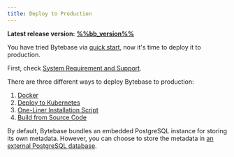 ```yaml
---
title: Deploy to Production
---
```


**Latest release version:** [**%%bb_version%%**](https://github.com/bytebase/bytebase/releases/latest)

You have tried Bytebase via [quick start](../quick-start), now it's time to deploy it to production.

First, check [System Requirement and Support](/docs/faq#system-requirements-and-supported-versions).

There are three different ways to deploy Bytebase to production:

1. [Docker](deploy-with-docker)
2. [Deploy to Kubernetes](deploy-to-kubernetes)
3. [One-Liner Installation Script](installation-script)
4. [Build from Source Code](build-from-source-code)

By default, Bytebase bundles an embedded PostgreSQL instance for storing its own metadata. However, you can choose to store the metadata in [an external PostgreSQL database](/docs/get-started/install/external-postgres).
